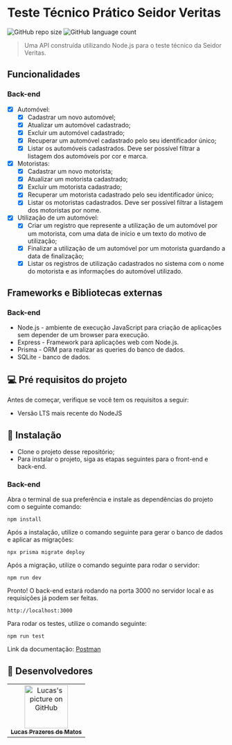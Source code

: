 # Teste Técnico Prático Seidor Veritas

![GitHub repo size](https://img.shields.io/github/repo-size/lucasprzm/diligence-hub-test?style=for-the-badge)
![GitHub language count](https://img.shields.io/github/languages/count/lucasprzm/diligence-hub-test?style=for-the-badge)

> Uma API construída utilizando Node.js para o teste técnico da Seidor Veritas.

## Funcionalidades

### Back-end

- [x] Automóvel:
  - [x] Cadastrar um novo automóvel;
  - [x] Atualizar um automóvel cadastrado;
  - [x] Excluir um automóvel cadastrado;
  - [x] Recuperar um automóvel cadastrado pelo seu identificador único;
  - [x] Listar os automóveis cadastrados. Deve ser possível filtrar a listagem dos automóveis por cor e marca.
- [x] Motoristas:
  - [x] Cadastrar um novo motorista;
  - [x] Atualizar um motorista cadastrado;
  - [x] Excluir um motorista cadastrado;
  - [x] Recuperar um motorista cadastrado pelo seu identificador único;
  - [x] Listar os motoristas cadastrados. Deve ser possível filtrar a listagem dos motoristas por nome.
- [x] Utilização de um automóvel:
  - [x] Criar um registro que represente a utilização de um automóvel por um motorista, com uma data de início e um texto do motivo de utilização;
  - [x] Finalizar a utilização de um automóvel por um motorista guardando a data de finalização;
  - [x] Listar os registros de utilização cadastrados no sistema com o nome do motorista e as informações do automóvel utilizado.

## Frameworks e Bibliotecas externas

### Back-end

- Node.js - ambiente de execução JavaScript para criação de aplicações sem depender de um browser para execução.
- Express - Framework para aplicações web com Node.js.
- Prisma - ORM para realizar as queries do banco de dados.
- SQLite - banco de dados.

## 💻 Pré requisitos do projeto

Antes de começar, verifique se você tem os requisitos a seguir:

- Versão LTS mais recente do NodeJS

## 🚀 Instalação

- Clone o projeto desse repositório;
- Para instalar o projeto, siga as etapas seguintes para o front-end e back-end.

### Back-end

Abra o terminal de sua preferência e instale as dependências do projeto com o seguinte comando:

```
npm install
```

Após a instalação, utilize o comando seguinte para gerar o banco de dados e aplicar as migrações:

```
npx prisma migrate deploy
```

Após a migração, utilize o comando seguinte para rodar o servidor:

```
npm run dev
```

Pronto! O back-end estará rodando na porta 3000 no servidor local e as requisições já podem ser feitas.

```
http://localhost:3000
```

Para rodar os testes, utilize o comando seguinte:

```
npm run test
```

Link da documentação: [Postman](https://documenter.getpostman.com/view/18322573/2s9YsM8qcr)

## 🤝 Desenvolvedores

<table>
  <tr>
    <td align="center">
      <a href="#">
        <img src="https://avatars.githubusercontent.com/u/60558571?v=4" width="100px;" alt="Lucas's picture on GitHub"/><br>
        <sub>
          <b>Lucas Prazeres de Matos</b>
        </sub>
      </a>
    </td>
  </tr>
</table>
